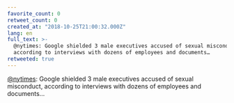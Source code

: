 ```yaml
---
favorite_count: 0
retweet_count: 0
created_at: "2018-10-25T21:00:32.000Z"
lang: en
full_text: >-
  @nytimes: Google shielded 3 male executives accused of sexual misconduct,
  according to interviews with dozens of employees and documents…
retweeted: true
---
```


[@nytimes](https://twitter.com/nytimes): Google shielded 3 male executives
accused of sexual misconduct, according to interviews with dozens of employees
and documents…

